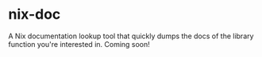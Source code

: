 # nix-doc
A Nix documentation lookup tool that quickly dumps the docs of the library function you're interested in. Coming soon!

